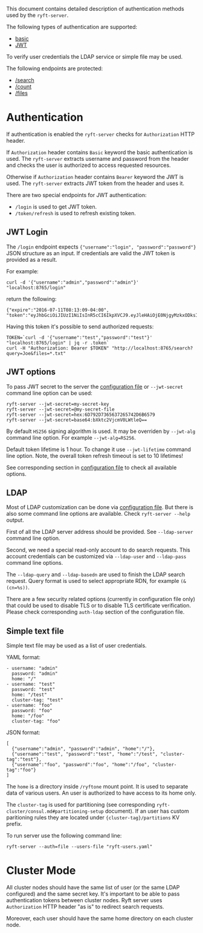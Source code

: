 This document contains detailed description of authentication methods used by the `ryft-server`.

The following types of authentication are supported:

- [basic](https://en.wikipedia.org/wiki/Basic_access_authentication)
- [JWT](https://jwt.io/introduction/)

To verify user credentials the LDAP service or simple file may be used.

The following endpoints are protected:

- [/search](./restapi.md#search)
- [/count](./restapi.md#count)
- [/files](./restapi.md#files)


# Authentication

If authentication is enabled the `ryft-server` checks for `Authorization` HTTP header.

If `Authorization` header contains `Basic` keyword the basic authentication is used.
The `ryft-server` extracts username and password from the header and checks the user
is authorized to access requested resources.

Otherwise if `Authorization` header contains `Bearer` keyword the JWT is used.
The `ryft-server` extracts JWT token from the header and uses it.

There are two special endpoints for JWT authentication:

- `/login` is used to get JWT token.
- `/token/refresh` is used to refresh existing token.

## JWT Login

The `/login` endpoint expects `{"username":"login", "password":"password"}` JSON
structure as an input. If credentials are valid the JWT token is provided as a result.

For example:

```{.sh}
curl -d '{"username":"admin","password":"admin"}' "localhost:8765/login"
```

return the following:

```{.json}
{"expire":"2016-07-11T08:13:09-04:00",
"token":"eyJhbGciOiJIUzI1NiIsInR5cCI6IkpXVCJ9.eyJleHAiOjE0NjgyMzkxODksImlkIjoiYWRtaW4iLCJvcmlnX2lhdCI6MTQ2ODIzNTU4OX0.X_sO1pimiDQ9XGg37PzTYIB9ohu4DJM8VG9lgqd4sqg"}
```

Having this token it's possible to send authorized requests:

```{.sh}
TOKEN=`curl -d '{"username":"test","password":"test"}' "localhost:8765/login" | jq -r .token`
curl -H "Authorization: Bearer $TOKEN" "http://localhost:8765/search?query=Joe&files=*.txt"
```

## JWT options

To pass JWT secret to the server the [configuration file](./buildandrun.md#authentication-server-configuration)
or `--jwt-secret` command line option can be used:

```{.sh}
ryft-server --jwt-secret=my-secret-key
ryft-server --jwt-secret=@my-secret-file
ryft-server --jwt-secret=hex:6D792D7365637265742D6B6579
ryft-server --jwt-secret=base64:bXktc2VjcmV0LWtleQ==
```

By default `HS256` signing algorithm is used.
It may be overriden by `--jwt-alg` command line option.
For example `--jwt-alg=RS256`.

Default token lifetime is 1 hour.
To change it use `--jwt-lifetime` command line option.
Note, the overall token refresh timeout is set to 10 lifetimes!

See corresponding section in [configuration file](./buildandrun.md#authentication-server-configuration) to check all available options.


## LDAP

Most of LDAP customization can be done via [configuration file](./buildandrun.md#authentication-server-configuration).
But there is also some command line options are available.
Check `ryft-server --help` output.

First of all the LDAP server address should be provided.
See `--ldap-server` command line option.

Second, we need a special read-only account to do search requests.
This account credentials can be customized via `--ldap-user` and `--ldap-pass`
command line options.

The `--ldap-query` and `--ldap-basedn` are used to finish the LDAP search request.
Query format is used to select appropriate RDN, for example `(&(cn=%s))`.

There are a few security related options (currently in configuration file only)
that could be used to disable TLS or to disable TLS certificate verification.
Please check corresponding `auth-ldap` section of the configuration file.


## Simple text file

Simple text file may be used as a list of user credentials.

YAML format:

```{.yaml}
- username: "admin"
  password: "admin"
  home: "/"
- username: "test"
  password: "test"
  home: "/test"
  cluster-tag: "test"
- username: "foo"
  password: "foo"
  home: "/foo"
  cluster-tag: "foo"
```

JSON format:

```{.json}
[
  {"username":"admin", "password":"admin", "home":"/"},
  {"username":"test", "password":"test", "home":"/test", "cluster-tag":"test"},
  {"username":"foo", "password":"foo", "home":"/foo", "cluster-tag":"foo"}
]
```

The `home` is a directory inside `/ryftone` mount point.
It is used to separate data of various users.
An user is authorized to have access to its home only.

The `cluster-tag` is used for partitioning (see corresponding `ryft-cluster/consul.md#partitioning-setup` document).
If an user has custom paritioning rules they are located under `{cluster-tag}/partitions` KV prefix.

To run server use the following command line:

```{.sh}
ryft-server --auth=file --users-file "ryft-users.yaml"
```


# Cluster Mode

All cluster nodes should have the same list of user (or the same LDAP configured)
and the same secret key. It's important to be able to pass authentication tokens
between cluster nodes. Ryft server uses `Authorization` HTTP header "as is" to
redirect search requests.

Moreover, each user should have the same home directory on each cluster node.
